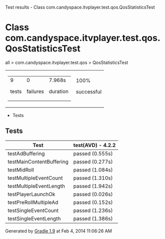 Test results - Class com.candyspace.itvplayer.test.qos.QosStatisticsTest

# Class com.candyspace.itvplayer.test.qos.QosStatisticsTest #

all > com.candyspace.itvplayer.test.qos > QosStatisticsTest

<table> 
 <tbody>
  <tr> 
   <td> 
    <div> 
     <table> 
      <tbody>
       <tr> 
        <td> 
         <div> 
          <div>
           9
          </div> 
          <p>tests</p> 
         </div> </td> 
        <td> 
         <div> 
          <div>
           0
          </div> 
          <p>failures</p> 
         </div> </td> 
        <td> 
         <div> 
          <div>
           7.968s
          </div> 
          <p>duration</p> 
         </div> </td> 
       </tr> 
      </tbody>
     </table> 
    </div> </td> 
   <td> 
    <div> 
     <div>
      100%
     </div> 
     <p>successful</p> 
    </div> </td> 
  </tr> 
 </tbody>
</table>

 *  Tests

## Tests ##

<table> 
 <thead> 
  <tr> 
   <th>Test</th> 
   <th>test(AVD) - 4.2.2</th> 
  </tr> 
 </thead> 
 <tbody>
  <tr> 
   <td>testAdBuffering</td> 
   <td>passed (0.555s)</td> 
  </tr> 
  <tr> 
   <td>testMainContentBuffering</td> 
   <td>passed (0.277s)</td> 
  </tr> 
  <tr> 
   <td>testMidRoll</td> 
   <td>passed (1.084s)</td> 
  </tr> 
  <tr> 
   <td>testMultipleEventCount</td> 
   <td>passed (1.310s)</td> 
  </tr> 
  <tr> 
   <td>testMultipleEventLength</td> 
   <td>passed (1.942s)</td> 
  </tr> 
  <tr> 
   <td>testPlayerLaunchOk</td> 
   <td>passed (0.026s)</td> 
  </tr> 
  <tr> 
   <td>testPreRollMultipleAd</td> 
   <td>passed (0.152s)</td> 
  </tr> 
  <tr> 
   <td>testSingleEventCount</td> 
   <td>passed (1.236s)</td> 
  </tr> 
  <tr> 
   <td>testSingleEventLength</td> 
   <td>passed (1.386s)</td> 
  </tr> 
 </tbody>
</table>

Generated by [Gradle 1.9][] at Feb 4, 2014 11:06:26 AM


[Gradle 1.9]: http://www.gradle.org